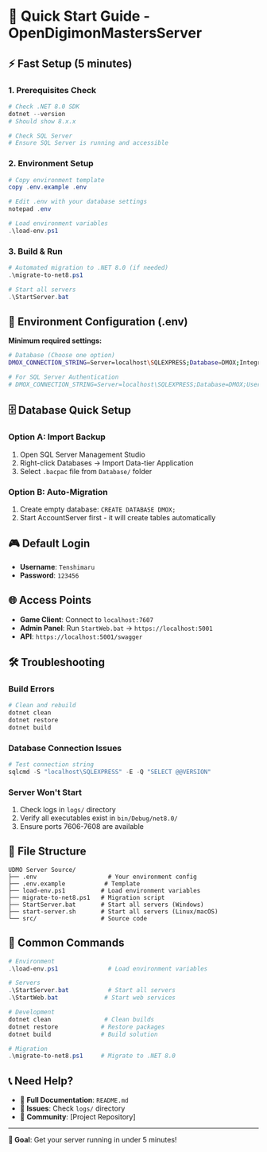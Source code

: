 # 🚀 Quick Start Guide - OpenDigimonMastersServer

## ⚡ Fast Setup (5 minutes)

### 1. **Prerequisites Check**
```powershell
# Check .NET 8.0 SDK
dotnet --version
# Should show 8.x.x

# Check SQL Server
# Ensure SQL Server is running and accessible
```

### 2. **Environment Setup**
```powershell
# Copy environment template
copy .env.example .env

# Edit .env with your database settings
notepad .env

# Load environment variables
.\load-env.ps1
```

### 3. **Build & Run**
```powershell
# Automated migration to .NET 8.0 (if needed)
.\migrate-to-net8.ps1

# Start all servers
.\StartServer.bat
```

## 🔧 **Environment Configuration (.env)**

**Minimum required settings:**
```bash
# Database (Choose one option)
DMOX_CONNECTION_STRING=Server=localhost\SQLEXPRESS;Database=DMOX;Integrated Security=true;TrustServerCertificate=True

# For SQL Server Authentication
# DMOX_CONNECTION_STRING=Server=localhost\SQLEXPRESS;Database=DMOX;User Id=sa;Password=YOUR_PASSWORD;TrustServerCertificate=True
```

## 🗄️ **Database Quick Setup**

### Option A: Import Backup
1. Open SQL Server Management Studio
2. Right-click Databases → Import Data-tier Application
3. Select `.bacpac` file from `Database/` folder

### Option B: Auto-Migration
1. Create empty database: `CREATE DATABASE DMOX;`
2. Start AccountServer first - it will create tables automatically

## 🎮 **Default Login**
- **Username**: `Tenshimaru`
- **Password**: `123456`

## 🌐 **Access Points**
- **Game Client**: Connect to `localhost:7607`
- **Admin Panel**: Run `StartWeb.bat` → `https://localhost:5001`
- **API**: `https://localhost:5001/swagger`

## 🛠️ **Troubleshooting**

### Build Errors
```powershell
# Clean and rebuild
dotnet clean
dotnet restore
dotnet build
```

### Database Connection Issues
```powershell
# Test connection string
sqlcmd -S "localhost\SQLEXPRESS" -E -Q "SELECT @@VERSION"
```

### Server Won't Start
1. Check logs in `logs/` directory
2. Verify all executables exist in `bin/Debug/net8.0/`
3. Ensure ports 7606-7608 are available

## 📁 **File Structure**
```
UDMO Server Source/
├── .env                    # Your environment config
├── .env.example           # Template
├── load-env.ps1          # Load environment variables
├── migrate-to-net8.ps1   # Migration script
├── StartServer.bat       # Start all servers (Windows)
├── start-server.sh       # Start all servers (Linux/macOS)
└── src/                  # Source code
```

## 🔄 **Common Commands**

```powershell
# Environment
.\load-env.ps1              # Load environment variables

# Servers
.\StartServer.bat           # Start all servers
.\StartWeb.bat             # Start web services

# Development
dotnet clean               # Clean builds
dotnet restore            # Restore packages
dotnet build              # Build solution

# Migration
.\migrate-to-net8.ps1     # Migrate to .NET 8.0
```

## 📞 **Need Help?**
- 📖 **Full Documentation**: `README.md`
- 🐛 **Issues**: Check `logs/` directory
- 💬 **Community**: [Project Repository]

---
**🎯 Goal**: Get your server running in under 5 minutes!
